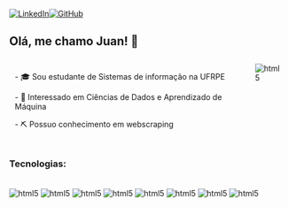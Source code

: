 [![LinkedIn](https://img.shields.io/badge/linkedin-%230077B5.svg?style=for-the-badge&logo=linkedin&logoColor=white)](https://www.linkedin.com/in/juan-oliveira-bb529b272/)[![GitHub](https://img.shields.io/badge/github-%23121011.svg?style=for-the-badge&logo=github&logoColor=white)](https://github.com/ruantos)

## Olá, me chamo Juan! 👋
<div style="display: flex;">
    <div style="flex 50%; padding: 10px">
        <p>- 🎓 Sou estudante de Sistemas de informação na UFRPE </p>
        <p>- 🤖 Interessado em Ciências de Dados e Aprendizado de Máquina </p>
        <p>- ⛏️ Possuo conhecimento em webscraping </p>   
    </div>
    <div style="flex 50%; padding: 10px">
        <img align="center" alt="html5", src="https://github-readme-stats.vercel.app/api?username=ruantos&show_icons=true&bg_color=00000000)">
        </img>
    </div>
</div>

### Tecnologias:
<div style="display: inline_block"><br/>
    <img align="center" alt="html5" src="https://img.shields.io/badge/Python-3776AB?style=for-the-badge&logo=python&logoColor=white"/>
    <img align="center" alt="html5" src="https://img.shields.io/badge/jupyter-%23FA0F00.svg?style=for-the-badge&logo=jupyter&logoColor=white"/>
    <img align="center" alt="html5" src="https://img.shields.io/badge/mysql-4479A1.svg?style=for-the-badge&logo=mysql&logoColor=white"/>
    <img align="center" alt="html5" src="https://img.shields.io/badge/NeoVim-%2357A143.svg?&style=for-the-badge&logo=neovim&logoColor=white"/>
    <img align="center" alt="html5" src="https://img.shields.io/badge/pandas-%23150458.svg?style=for-the-badge&logo=pandas&logoColor=white"/>
    <img align="center" alt="html5" src="https://img.shields.io/badge/numpy-%23013243.svg?style=for-the-badge&logo=numpy&logoColor=white"/>
    <img align="center" alt="html5" src="https://img.shields.io/badge/Matplotlib-%23ffffff.svg?style=for-the-badge&logo=Matplotlib&logoColor=black"/>
    <img align="center" alt="html5" src="https://img.shields.io/badge/scikit--learn-%23F7931E.svg?style=for-the-badge&logo=scikit-learn&logoColor=white"/>
</div>
